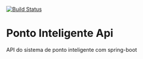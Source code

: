 [![Build Status](https://travis-ci.org/Norbertoooo/ponto-inteligente-api.svg?branch=master)](https://travis-ci.org/Norbertoooo/ponto-inteligente-api)
# Ponto Inteligente Api
API do sistema de ponto inteligente com spring-boot
